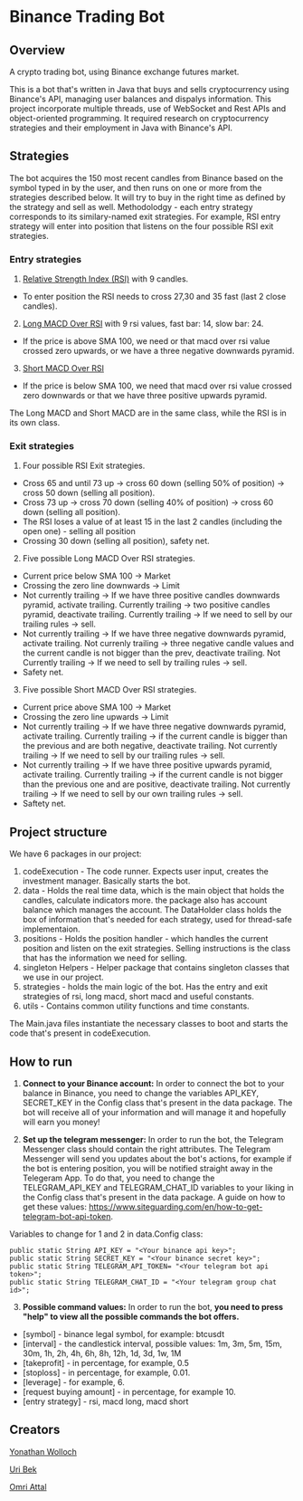 # Binance Trading Bot

## Overview
A crypto trading bot, using Binance exchange futures market.

This is a bot that's written in Java that buys and sells cryptocurrency using Binance's API, managing user balances and dispalys information.
This project incorporate multiple threads, use of WebSocket and Rest APIs and object-oriented programming.
It required research on cryptocurrency strategies and their employment in Java with Binance's API.

## Strategies
The bot acquires the 150 most recent candles from Binance based on the symbol typed in by the user, and then runs on one or more from the strategies described below. It will try to buy in the right time as defined by the strategy and sell as well. 
Methodolodgy - each entry strategy corresponds to its similary-named exit strategies. For example, RSI entry strategy will enter into position that listens on the four possible RSI exit strategies.

### Entry strategies
1. [Relative Strength Index (RSI)](https://www.investopedia.com/terms/r/rsi.asp) with 9 candles.
* To enter position the RSI needs to cross 27,30 and 35 fast (last 2 close candles).
2. [Long MACD Over RSI](https://www.investopedia.com/terms/m/macd.asp) with 9 rsi values, fast bar: 14, slow bar: 24.
* If the price is above SMA 100, we need or that macd over rsi value crossed zero upwards, or we have a three negative downwards pyramid.
3. [Short MACD Over RSI](https://www.investopedia.com/terms/m/macd.asp)
* If the price is below SMA 100, we need that macd over rsi value crossed zero downwards or that we have three positive upwards pyramid.

The Long MACD and Short MACD are in the same class, while the RSI is in its own class.

### Exit strategies
1. Four possible RSI Exit strategies.
* Cross 65 and until 73 up -> cross 60 down (selling 50% of position) -> cross 50 down (selling all position).
* Cross 73 up -> cross 70 down (selling 40% of position) -> cross 60 down (selling all position).
* The RSI loses a value of at least 15 in the last 2 candles (including the open one) - selling all position
* Crossing 30 down (selling all position), safety net.
2. Five possible Long MACD Over RSI strategies.
* Current price below SMA 100 -> Market
* Crossing the zero line downwards -> Limit
* Not currently trailing -> If we have three positive candles downwards pyramid, activate trailing. Currently trailing -> two positive candles pyramid, deactivate trailing. Currently trailing -> If we need to sell by our trailing rules -> sell. 
* Not currently trailing -> If we have three negative downwards pyramid, activate trailing. Not currenly trailing -> three negative candle values and the current candle is not bigger than the prev, deactivate trailing. Not Currently trailing -> If we need to sell by trailing rules -> sell.
* Safety net.
3. Five possible Short MACD Over RSI strategies.
* Current price above SMA 100 -> Market
* Crossing the zero line upwards -> Limit
* Not currently trailing -> If we have three negative downwards pyramid, activate trailing. Currently trailing ->  if the current candle is bigger than the previous and are both negative, deactivate trailing. Not currently trailing -> If we need to sell by our trailing rules -> sell.
* Not currently trailing -> If we have three positive upwards pyramid, activate trailing. Currently trailing -> if the current candle is not bigger than the previous one and are positive, deactivate trailing. Not currently trailing -> If we need to sell by our own trailing rules -> sell.
* Saftety net.

## Project structure
We have 6 packages in our project:
1. codeExecution - The code runner. Expects user input, creates the investment manager. Basically starts the bot.
2. data - Holds the real time data, which is the main object that holds the candles, calculate indicators more. the package also has account balance which manages the account. The DataHolder class holds the box of information that's needed for each strategy, used for thread-safe implementaion.
3. positions - Holds the position handler - which handles the current position and listen on the exit strategies. Selling instructions is the class that has the information we need for selling.
4. singleton Helpers - Helper package that contains singleton classes that we use in our project.
5. strategies - holds the main logic of the bot. Has the entry and exit strategies of rsi, long macd, short macd and useful constants.
6. utils - Contains common utility functions and time constants.

The Main.java files instantiate the necessary classes to boot and starts the code that's present in codeExecution.

## How to run
1. **Connect to your Binance account:**
In order to connect the bot to your balance in Binance, you need to change the variables API_KEY, SECRET_KEY in the Config class that's present in the data package.
The bot will receive all of your information and will manage it and hopefully will earn you money!

2. **Set up the telegram messenger:**
In order to run the bot, the Telegram Messenger class should contain the right attributes. The Telegram Messenger will send you updates about the bot's actions, for example if the bot is entering position, you will be notified straight away in the Telegeram App.
To do that, you need to change the TELEGRAM_API_KEY and TELEGRAM_CHAT_ID variables to your liking in the Config class that's present in the data package.
A guide on how to get these values: https://www.siteguarding.com/en/how-to-get-telegram-bot-api-token.

Variables to change for 1 and 2 in data.Config class:
```
public static String API_KEY = "<Your binance api key>";
public static String SECRET_KEY = "<Your binance secret key>";
public static String TELEGRAM_API_TOKEN= "<Your telegram bot api token>";
public static String TELEGRAM_CHAT_ID = "<Your telegram group chat id>";
```

3. **Possible command values:**
In order to run the bot, **you need to press "help" to view all the possible commands the bot offers.**
* [symbol] - binance legal symbol, for example: btcusdt
* [interval] - the candlestick interval, possible values: 1m, 3m, 5m, 15m, 30m, 1h, 2h, 4h, 6h, 8h, 12h, 1d, 3d, 1w, 1M
* [takeprofit] - in percentage, for example, 0.5
* [stoploss] - in percentage, for example, 0.01.
* [leverage] - for example, 6.
* [request buying amount] - in percentage, for example 10. 
* [entry strategy] - rsi, macd long, macd short


## Creators
[Yonathan Wolloch](https://github.com/yonathan95)

[Uri Bek](https://github.com/urib94)

[Omri Attal](https://github.com/omriattal)



